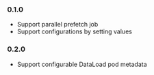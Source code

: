 ### 0.1.0

- Support parallel prefetch job
- Support configurations by setting values

### 0.2.0

- Support configurable DataLoad pod metadata
